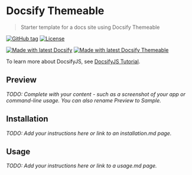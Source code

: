 <!-- TODO: Update with your values. -->
# Docsify Themeable
> Starter template for a docs site using Docsify Themeable

 <!-- TODO: Update repo links and change license type if needed. -->
[![GitHub tag](https://img.shields.io/github/tag/MichaelCurrin/docsify-themeable.svg)](https://GitHub.com/MichaelCurrin/docsify-themeable/tags/)
[![License](https://img.shields.io/badge/License-MIT-blue.svg)](https://github.com/MichaelCurrin/docsify-themeable/blob/master/README#license)

[![Made with latest Docsify](https://img.shields.io/npm/v/docsify/latest?label=docsify)](https://docsify.js.org/)
[![Made with latest Docsify Themeable](https://img.shields.io/npm/v/docsify-themeable/latest?label=docsify-themeable)](https://jhildenbiddle.github.io/docsify-themeable/)

To learn more about DocsifyJS, see [DocsifyJS Tutorial](https://michaelcurrin.github.io/docsify-js-tutorial/).


## Preview

_TODO: Complete with your content - such as a screenshot of your app or command-line usage. You can also rename Preview to Sample._


## Installation

_TODO: Add your instructions here or link to an installation.md page._


## Usage

_TODO: Add your instructions here or link to a usage.md page._
